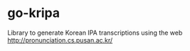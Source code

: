 # go-kripa
Library to generate Korean IPA transcriptions using the web http://pronunciation.cs.pusan.ac.kr/

